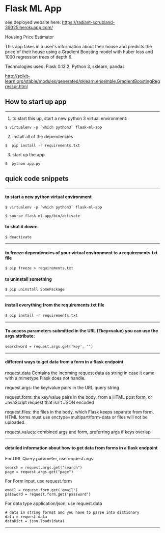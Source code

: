 # Flask ML App

see deployed website here: 
https://radiant-scrubland-39025.herokuapp.com/

Housing Price Estimator

This app takes in a user's information about their house and predicts the price of their house using a Gradient Boosting model with huber loss and 1000 regression trees of depth 6.

Technologies used: Flask 0.12.2, Python 3, sklearn, pandas

http://scikit-learn.org/stable/modules/generated/sklearn.ensemble.GradientBoostingRegressor.html

## How to start up app

-----------------------------------

1. to start this up, start a new python 3 virtual environment:

```
$ virtualenv -p `which python3` flask-ml-app
```

2. install all of the dependencies

```
$  pip install -r requirements.txt
```

3. start up the app

```
$  python app.py
```

## quick code snippets

-----------------------------------

#### to start a new python virtual environment

```
$ virtualenv -p `which python3` flask-ml-app

$ source flask-ml-app/bin/activate
```

#### to shut it down:

```
$ deactivate
```

-----------------------------------

#### to freeze dependencies of your virtual environment to a requirements.txt file 

```
$ pip freeze > requirements.txt
```

#### to uninstall something 

```
$ pip uninstall SomePackage
```

-----------------------------------

#### install everything from the requirements.txt file

```
$ pip install -r requirements.txt
```

-----------------------------------

#### To access parameters submitted in the URL (?key=value) you can use the args attribute:

```
searchword = request.args.get('key', '')
```

-----------------------------------

#### different ways to get data from a form in a flask endpoint

request.data Contains the incoming request data as string in case it came with a mimetype Flask does not handle.

request.args: the key/value pairs in the URL query string

request.form: the key/value pairs in the body, from a HTML post form, or JavaScript request that isn't JSON encoded

request.files: the files in the body, which Flask keeps separate from form. HTML forms must use enctype=multipart/form-data or files will not be uploaded.

request.values: combined args and form, preferring args if keys overlap

-----------------------------------

#### detailed information about how to get data from forms in a flask endpoint

For URL Query parameter, use request.args

```
search = request.args.get("search")
page = request.args.get("page")
```

For Form input, use request.form

```
email = request.form.get('email')
password = request.form.get('password')
```

For data type application/json, use request.data

```
# data in string format and you have to parse into dictionary
data = request.data
dataDict = json.loads(data)
```

-----------------------------------